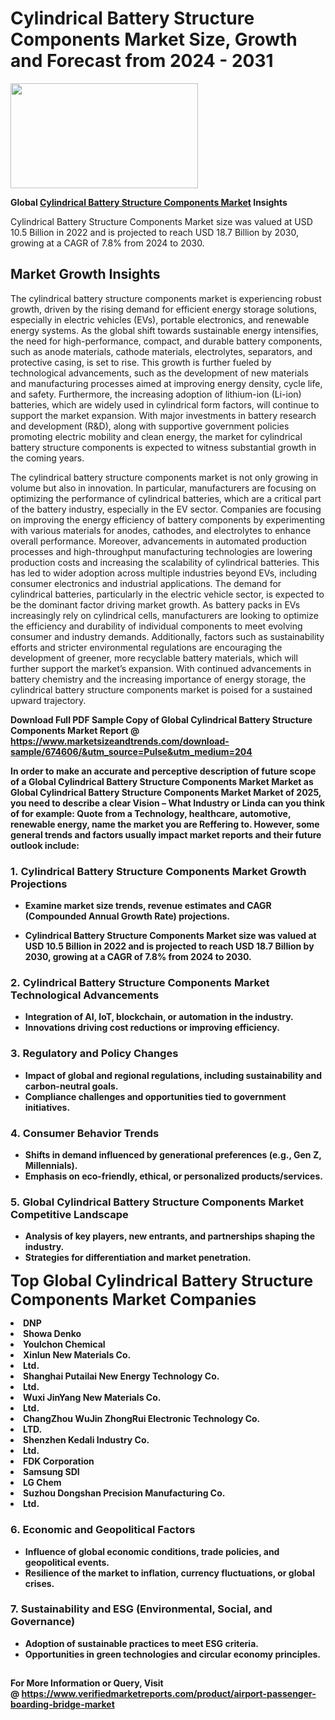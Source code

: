 <H1>Cylindrical Battery Structure Components Market Size, Growth and Forecast from 2024 - 2031</H1><img class="aligncenter size-medium wp-image-584254" src="https://thirdeyenews.in/wp-content/uploads/2024/09/Global-Market-Research-300x168.jpeg" alt="" width="300" height="168" /><p><strong>Global&nbsp;<a href="https://www.marketsizeandtrends.com/download-sample/674606/&amp;utm_source=Pulse&amp;utm_medium=204">Cylindrical Battery Structure Components Market</a> Insights</strong></p><p>Cylindrical Battery Structure Components Market size was valued at USD 10.5 Billion in 2022 and is projected to reach USD 18.7 Billion by 2030, growing at a CAGR of 7.8% from 2024 to 2030.</p><p><h2>Market Growth Insights</h2> <p>The cylindrical battery structure components market is experiencing robust growth, driven by the rising demand for efficient energy storage solutions, especially in electric vehicles (EVs), portable electronics, and renewable energy systems. As the global shift towards sustainable energy intensifies, the need for high-performance, compact, and durable battery components, such as anode materials, cathode materials, electrolytes, separators, and protective casing, is set to rise. This growth is further fueled by technological advancements, such as the development of new materials and manufacturing processes aimed at improving energy density, cycle life, and safety. Furthermore, the increasing adoption of lithium-ion (Li-ion) batteries, which are widely used in cylindrical form factors, will continue to support the market expansion. With major investments in battery research and development (R&D), along with supportive government policies promoting electric mobility and clean energy, the market for cylindrical battery structure components is expected to witness substantial growth in the coming years.</p> <p><strong></strong></p> <p>The cylindrical battery structure components market is not only growing in volume but also in innovation. In particular, manufacturers are focusing on optimizing the performance of cylindrical batteries, which are a critical part of the battery industry, especially in the EV sector. Companies are focusing on improving the energy efficiency of battery components by experimenting with various materials for anodes, cathodes, and electrolytes to enhance overall performance. Moreover, advancements in automated production processes and high-throughput manufacturing technologies are lowering production costs and increasing the scalability of cylindrical batteries. This has led to wider adoption across multiple industries beyond EVs, including consumer electronics and industrial applications. The demand for cylindrical batteries, particularly in the electric vehicle sector, is expected to be the dominant factor driving market growth. As battery packs in EVs increasingly rely on cylindrical cells, manufacturers are looking to optimize the efficiency and durability of individual components to meet evolving consumer and industry demands. Additionally, factors such as sustainability efforts and stricter environmental regulations are encouraging the development of greener, more recyclable battery materials, which will further support the market’s expansion. With continued advancements in battery chemistry and the increasing importance of energy storage, the cylindrical battery structure components market is poised for a sustained upward trajectory.</p> <p><strong></p><p><span class=""><strong>Download Full PDF Sample Copy of Global Cylindrical Battery Structure Components Market Report</strong> @ <a href="https://www.marketsizeandtrends.com/download-sample/674606/&amp;utm_source=Pulse&amp;utm_medium=204" target="_blank">https://www.marketsizeandtrends.com/download-sample/674606/&amp;utm_source=Pulse&amp;utm_medium=204</a></span></p><p>In order to make an accurate and perceptive description of future scope of a Global&nbsp;Cylindrical Battery Structure Components Market Market as Global&nbsp;Cylindrical Battery Structure Components Market Market of 2025, you need to describe a clear Vision &ndash; What Industry or Linda can you think of for example: Quote from a Technology, healthcare, automotive, renewable energy, name the market you are Reffering to. However, some general trends and factors usually impact market reports and their future outlook include:</p><h3>1.&nbsp;<strong>Cylindrical Battery Structure Components Market Growth Projections</strong></h3><ul><li>Examine market size trends, revenue estimates and CAGR (Compounded Annual Growth Rate) projections.</li><li><p>Cylindrical Battery Structure Components Market size was valued at USD 10.5 Billion in 2022 and is projected to reach USD 18.7 Billion by 2030, growing at a CAGR of 7.8% from 2024 to 2030.</p></li></ul><h3>2.&nbsp;<strong>Cylindrical Battery Structure Components Market Technological Advancements</strong></h3><ul><li>Integration of AI, IoT, blockchain, or automation in the industry.</li><li>Innovations driving cost reductions or improving efficiency.</li></ul><h3>3.&nbsp;<strong>Regulatory and Policy Changes</strong></h3><ul><li>Impact of global and regional regulations, including sustainability and carbon-neutral goals.</li><li>Compliance challenges and opportunities tied to government initiatives.</li></ul><h3>4.&nbsp;<strong>Consumer Behavior Trends</strong></h3><ul><li>Shifts in demand influenced by generational preferences (e.g., Gen Z, Millennials).</li><li>Emphasis on eco-friendly, ethical, or personalized products/services.</li></ul><h3>5.&nbsp;<strong>Global Cylindrical Battery Structure Components Market Competitive Landscape</strong></h3><ul><li>Analysis of key players, new entrants, and partnerships shaping the industry.</li><li>Strategies for differentiation and market penetration.</li></ul><p data-pm-slice="1 1 []"><span style="color: inherit; font-family: inherit; font-size: 25px;">Top Global Cylindrical Battery Structure Components Market Companies</span></p><div class="" data-test-id=""><p><li>DNP</li><li> Showa Denko</li><li> Youlchon Chemical</li><li> Xinlun New Materials Co.</li><li>Ltd.</li><li> Shanghai Putailai New Energy Technology Co.</li><li>Ltd.</li><li> Wuxi JinYang New Materials Co.</li><li>Ltd.</li><li> ChangZhou WuJin ZhongRui Electronic Technology Co.</li><li>LTD.</li><li> Shenzhen Kedali Industry Co.</li><li>Ltd.</li><li> FDK Corporation</li><li> Samsung SDI</li><li> LG Chem</li><li> Suzhou Dongshan Precision Manufacturing Co.</li><li> Ltd.</li></p></div><h3>6.&nbsp;<strong>Economic and Geopolitical Factors</strong></h3><ul><li>Influence of global economic conditions, trade policies, and geopolitical events.</li><li>Resilience of the market to inflation, currency fluctuations, or global crises.</li></ul><h3>7.&nbsp;<strong>Sustainability and ESG (Environmental, Social, and Governance)</strong></h3><ul><li>Adoption of sustainable practices to meet ESG criteria.</li><li>Opportunities in green technologies and circular economy principles.</li></ul><h2><strong style="font-size: 14px;">For More Information or Query, Visit @&nbsp;</strong><a style="background-color: #ffffff; font-size: 14px;" href="https://www.marketsizeandtrends.com/report/cylindrical-battery-structure-components-market/" target="_blank">https://www.verifiedmarketreports.com/product/airport-passenger-boarding-bridge-market</a></h2>
